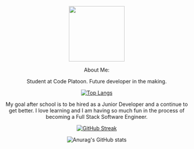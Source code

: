 
<div align=center> <img height=150 src='https://media.giphy.com/media/4XXo8A7CIW1lZGgdhm/giphy.gif' </div>

About Me:

Student at Code Platoon. Future developer in the making. 

[![Top Langs](https://github-readme-stats.vercel.app/api/top-langs/?username=kristen-descant&theme=radical)](https://github.com/anuraghazra/github-readme-stats)

My goal after school is to be hired as a Junior Developer and a continue to get better. I love learning and I am having so much fun in the process of becoming a Full Stack Software Engineer.

[![GitHub Streak](http://github-readme-streak-stats.herokuapp.com?user=kristen-descant&theme=radical&border_radius=)](https://git.io/streak-stats)   

![Anurag's GitHub stats](https://github-readme-stats.vercel.app/api?username=kristen-descant&show_icons=true&theme=radical) 
<!--
**kristen-descant/kristen-descant** is a ✨ _special_ ✨ repository because its `README.md` (this file) appears on your GitHub profile.

Here are some ideas to get you started:

- 🔭 I’m currently working on ..
- 🌱 I’m currently learning ...
- 👯 I’m looking to collaborate on ...
- 🤔 I’m looking for help with ...
- 💬 Ask me about ...
- 📫 How to reach me: ...
- 😄 Pronouns: ...
- ⚡ Fun fact: ...
-->


